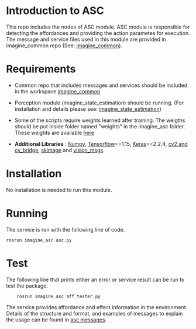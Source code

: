 # Introduction to ASC
This repo includes the nodes of ASC module. ASC module is responsible for detecting the affordances and providing the action parametes for execution. The message and service files used in this module are provided in imagine_common repo (See: [imagine_common](https://github.com/IMAGINE-H2020/imagine_common.git)). 

# Requirements
* Common repo that includes messages and services should be included in the workspace [imagine_common](https://github.com/IMAGINE-H2020/imagine_common)

* Perception module (imagine_state_estimation) should be running. (For installation and details please see: [imagine_state_estimation](https://github.com/IMAGINE-H2020/imagine_state_estimation))

* Some of the scripts require weights learned after training. The weigths should be put inside folder named "weights" in the imagine_asc folder. These weights are available [here](https://drive.google.com/drive/folders/1vaPicIv9qmm_K3UOmeH0jeA8NSt1y6Zm?usp=sharing)

* **Additional Libraries** : [Numpy](http://www.numpy.org/), [Tensorflow](https://www.tensorflow.org/)==1.15, [Keras](https://www.tensorflow.org/)==2.2.4, [cv2 and cv_bridge](http://wiki.ros.org/opencv2), [skimage](http://scikit-image.org/docs/dev/api/skimage.html) and [vision_msgs](http://wiki.ros.org/vision_msgs). 

# Installation
No installation is needed to run this module.

# Running
The service is run with the following line of code.
```
rosrun imagine_asc asc.py
```
# Test
The following line that prints either an error or service result can be run to test the package.
```
    rosrun imagine_asc aff_tester.py
```    
The service provides affordance and effect information in the environment. Details of the structure and format, and examples of messages to explain the usage can be found in [asc messages](https://github.com/IMAGINE-H2020/imagine_common/tree/master/msg/asc).
